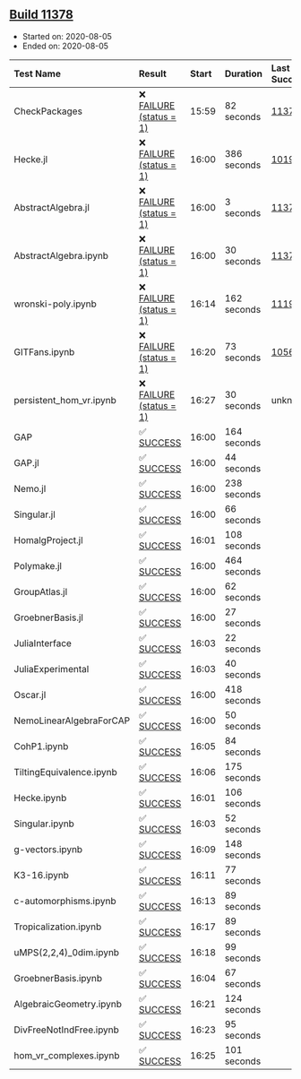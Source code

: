 ## [Build 11378](https://oscarci.mathematik.uni-kl.de/job/oscar/11378/)

* Started on: 2020-08-05
* Ended on: 2020-08-05

| Test Name    | Result | Start | Duration | Last Success | First Failure |
|:-------------|:-------|:------|:---------|:-------------|:--------------|
| CheckPackages | ❌ [FAILURE (status = 1)](https://oscarci.mathematik.uni-kl.de/job/oscar/11378/artifact/logs/build-11378/CheckPackages.log) | 15:59 | 82 seconds | [11376](https://oscarci.mathematik.uni-kl.de/job/oscar/11376/) | [11377](https://oscarci.mathematik.uni-kl.de/job/oscar/11377/) |
| Hecke.jl | ❌ [FAILURE (status = 1)](https://oscarci.mathematik.uni-kl.de/job/oscar/11378/artifact/logs/build-11378/Hecke.jl.log) | 16:00 | 386 seconds | [10197](https://oscarci.mathematik.uni-kl.de/job/oscar/10197/) | [10198](https://oscarci.mathematik.uni-kl.de/job/oscar/10198/) |
| AbstractAlgebra.jl | ❌ [FAILURE (status = 1)](https://oscarci.mathematik.uni-kl.de/job/oscar/11378/artifact/logs/build-11378/AbstractAlgebra.jl.log) | 16:00 | 3 seconds | [11376](https://oscarci.mathematik.uni-kl.de/job/oscar/11376/) | [11377](https://oscarci.mathematik.uni-kl.de/job/oscar/11377/) |
| AbstractAlgebra.ipynb | ❌ [FAILURE (status = 1)](https://oscarci.mathematik.uni-kl.de/job/oscar/11378/artifact/logs/build-11378/AbstractAlgebra.ipynb.log) | 16:00 | 30 seconds | [11376](https://oscarci.mathematik.uni-kl.de/job/oscar/11376/) | [11377](https://oscarci.mathematik.uni-kl.de/job/oscar/11377/) |
| wronski-poly.ipynb | ❌ [FAILURE (status = 1)](https://oscarci.mathematik.uni-kl.de/job/oscar/11378/artifact/logs/build-11378/wronski-poly.ipynb.log) | 16:14 | 162 seconds | [11192](https://oscarci.mathematik.uni-kl.de/job/oscar/11192/) | [11193](https://oscarci.mathematik.uni-kl.de/job/oscar/11193/) |
| GITFans.ipynb | ❌ [FAILURE (status = 1)](https://oscarci.mathematik.uni-kl.de/job/oscar/11378/artifact/logs/build-11378/GITFans.ipynb.log) | 16:20 | 73 seconds | [10566](https://oscarci.mathematik.uni-kl.de/job/oscar/10566/) | [10567](https://oscarci.mathematik.uni-kl.de/job/oscar/10567/) |
| persistent_hom_vr.ipynb | ❌ [FAILURE (status = 1)](https://oscarci.mathematik.uni-kl.de/job/oscar/11378/artifact/logs/build-11378/persistent_hom_vr.ipynb.log) | 16:27 | 30 seconds | unknown | unknown |
| GAP | ✅ [SUCCESS](https://oscarci.mathematik.uni-kl.de/job/oscar/11378/artifact/logs/build-11378/GAP.log) | 16:00 | 164 seconds |  |  |
| GAP.jl | ✅ [SUCCESS](https://oscarci.mathematik.uni-kl.de/job/oscar/11378/artifact/logs/build-11378/GAP.jl.log) | 16:00 | 44 seconds |  |  |
| Nemo.jl | ✅ [SUCCESS](https://oscarci.mathematik.uni-kl.de/job/oscar/11378/artifact/logs/build-11378/Nemo.jl.log) | 16:00 | 238 seconds |  |  |
| Singular.jl | ✅ [SUCCESS](https://oscarci.mathematik.uni-kl.de/job/oscar/11378/artifact/logs/build-11378/Singular.jl.log) | 16:00 | 66 seconds |  |  |
| HomalgProject.jl | ✅ [SUCCESS](https://oscarci.mathematik.uni-kl.de/job/oscar/11378/artifact/logs/build-11378/HomalgProject.jl.log) | 16:01 | 108 seconds |  |  |
| Polymake.jl | ✅ [SUCCESS](https://oscarci.mathematik.uni-kl.de/job/oscar/11378/artifact/logs/build-11378/Polymake.jl.log) | 16:00 | 464 seconds |  |  |
| GroupAtlas.jl | ✅ [SUCCESS](https://oscarci.mathematik.uni-kl.de/job/oscar/11378/artifact/logs/build-11378/GroupAtlas.jl.log) | 16:00 | 62 seconds |  |  |
| GroebnerBasis.jl | ✅ [SUCCESS](https://oscarci.mathematik.uni-kl.de/job/oscar/11378/artifact/logs/build-11378/GroebnerBasis.jl.log) | 16:00 | 27 seconds |  |  |
| JuliaInterface | ✅ [SUCCESS](https://oscarci.mathematik.uni-kl.de/job/oscar/11378/artifact/logs/build-11378/JuliaInterface.log) | 16:03 | 22 seconds |  |  |
| JuliaExperimental | ✅ [SUCCESS](https://oscarci.mathematik.uni-kl.de/job/oscar/11378/artifact/logs/build-11378/JuliaExperimental.log) | 16:03 | 40 seconds |  |  |
| Oscar.jl | ✅ [SUCCESS](https://oscarci.mathematik.uni-kl.de/job/oscar/11378/artifact/logs/build-11378/Oscar.jl.log) | 16:00 | 418 seconds |  |  |
| NemoLinearAlgebraForCAP | ✅ [SUCCESS](https://oscarci.mathematik.uni-kl.de/job/oscar/11378/artifact/logs/build-11378/NemoLinearAlgebraForCAP.log) | 16:00 | 50 seconds |  |  |
| CohP1.ipynb | ✅ [SUCCESS](https://oscarci.mathematik.uni-kl.de/job/oscar/11378/artifact/logs/build-11378/CohP1.ipynb.log) | 16:05 | 84 seconds |  |  |
| TiltingEquivalence.ipynb | ✅ [SUCCESS](https://oscarci.mathematik.uni-kl.de/job/oscar/11378/artifact/logs/build-11378/TiltingEquivalence.ipynb.log) | 16:06 | 175 seconds |  |  |
| Hecke.ipynb | ✅ [SUCCESS](https://oscarci.mathematik.uni-kl.de/job/oscar/11378/artifact/logs/build-11378/Hecke.ipynb.log) | 16:01 | 106 seconds |  |  |
| Singular.ipynb | ✅ [SUCCESS](https://oscarci.mathematik.uni-kl.de/job/oscar/11378/artifact/logs/build-11378/Singular.ipynb.log) | 16:03 | 52 seconds |  |  |
| g-vectors.ipynb | ✅ [SUCCESS](https://oscarci.mathematik.uni-kl.de/job/oscar/11378/artifact/logs/build-11378/g-vectors.ipynb.log) | 16:09 | 148 seconds |  |  |
| K3-16.ipynb | ✅ [SUCCESS](https://oscarci.mathematik.uni-kl.de/job/oscar/11378/artifact/logs/build-11378/K3-16.ipynb.log) | 16:11 | 77 seconds |  |  |
| c-automorphisms.ipynb | ✅ [SUCCESS](https://oscarci.mathematik.uni-kl.de/job/oscar/11378/artifact/logs/build-11378/c-automorphisms.ipynb.log) | 16:13 | 89 seconds |  |  |
| Tropicalization.ipynb | ✅ [SUCCESS](https://oscarci.mathematik.uni-kl.de/job/oscar/11378/artifact/logs/build-11378/Tropicalization.ipynb.log) | 16:17 | 89 seconds |  |  |
| uMPS(2,2,4)_0dim.ipynb | ✅ [SUCCESS](https://oscarci.mathematik.uni-kl.de/job/oscar/11378/artifact/logs/build-11378/uMPS-2-2-4-_0dim.ipynb.log) | 16:18 | 99 seconds |  |  |
| GroebnerBasis.ipynb | ✅ [SUCCESS](https://oscarci.mathematik.uni-kl.de/job/oscar/11378/artifact/logs/build-11378/GroebnerBasis.ipynb.log) | 16:04 | 67 seconds |  |  |
| AlgebraicGeometry.ipynb | ✅ [SUCCESS](https://oscarci.mathematik.uni-kl.de/job/oscar/11378/artifact/logs/build-11378/AlgebraicGeometry.ipynb.log) | 16:21 | 124 seconds |  |  |
| DivFreeNotIndFree.ipynb | ✅ [SUCCESS](https://oscarci.mathematik.uni-kl.de/job/oscar/11378/artifact/logs/build-11378/DivFreeNotIndFree.ipynb.log) | 16:23 | 95 seconds |  |  |
| hom_vr_complexes.ipynb | ✅ [SUCCESS](https://oscarci.mathematik.uni-kl.de/job/oscar/11378/artifact/logs/build-11378/hom_vr_complexes.ipynb.log) | 16:25 | 101 seconds |  |  |

